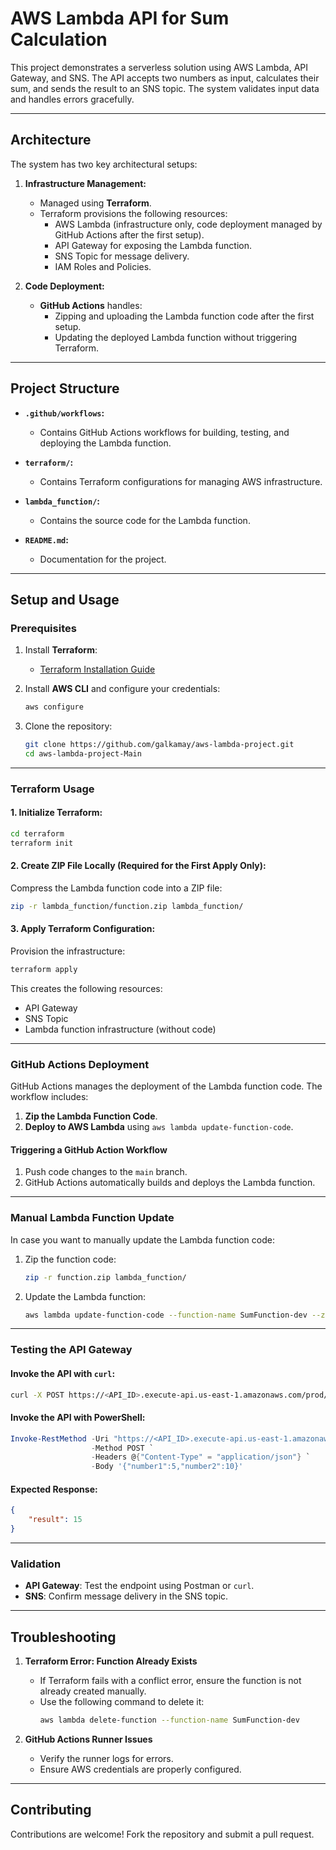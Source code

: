 # AWS Lambda API for Sum Calculation

This project demonstrates a serverless solution using AWS Lambda, API Gateway, and SNS. The API accepts two numbers as input, calculates their sum, and sends the result to an SNS topic. The system validates input data and handles errors gracefully.

---

## **Architecture**
The system has two key architectural setups:

1. **Infrastructure Management:**
   - Managed using **Terraform**.
   - Terraform provisions the following resources:
     - AWS Lambda (infrastructure only, code deployment managed by GitHub Actions after the first setup).
     - API Gateway for exposing the Lambda function.
     - SNS Topic for message delivery.
     - IAM Roles and Policies.

2. **Code Deployment:**
   - **GitHub Actions** handles:
     - Zipping and uploading the Lambda function code after the first setup.
     - Updating the deployed Lambda function without triggering Terraform.

---

## **Project Structure**

- **`.github/workflows`:**
  - Contains GitHub Actions workflows for building, testing, and deploying the Lambda function.
  
- **`terraform/`:**
  - Contains Terraform configurations for managing AWS infrastructure.

- **`lambda_function/`:**
  - Contains the source code for the Lambda function.

- **`README.md`:**
  - Documentation for the project.

---

## **Setup and Usage**

### Prerequisites
1. Install **Terraform**:
   - [Terraform Installation Guide](https://developer.hashicorp.com/terraform/tutorials/aws-get-started/install-cli)

2. Install **AWS CLI** and configure your credentials:
   ```bash
   aws configure
   ```

3. Clone the repository:
   ```bash
   git clone https://github.com/galkamay/aws-lambda-project.git
   cd aws-lambda-project-Main
   ```

---

### **Terraform Usage**

#### 1. Initialize Terraform:
   ```bash
   cd terraform
   terraform init
   ```

#### 2. Create ZIP File Locally (Required for the First Apply Only):
   Compress the Lambda function code into a ZIP file:
   ```bash
   zip -r lambda_function/function.zip lambda_function/
   ```

#### 3. Apply Terraform Configuration:
   Provision the infrastructure:
   ```bash
   terraform apply
   ```
   This creates the following resources:
   - API Gateway
   - SNS Topic
   - Lambda function infrastructure (without code)

---

### **GitHub Actions Deployment**

GitHub Actions manages the deployment of the Lambda function code. The workflow includes:
1. **Zip the Lambda Function Code**.
2. **Deploy to AWS Lambda** using `aws lambda update-function-code`.

#### Triggering a GitHub Action Workflow
1. Push code changes to the `main` branch.
2. GitHub Actions automatically builds and deploys the Lambda function.

---

### **Manual Lambda Function Update**
In case you want to manually update the Lambda function code:
1. Zip the function code:
   ```bash
   zip -r function.zip lambda_function/
   ```

2. Update the Lambda function:
   ```bash
   aws lambda update-function-code --function-name SumFunction-dev --zip-file fileb://function.zip
   ```

---

### **Testing the API Gateway**

#### Invoke the API with `curl`:
```bash
curl -X POST https://<API_ID>.execute-api.us-east-1.amazonaws.com/prod/sum -H "Content-Type: application/json" -d '{"number1":5,"number2":10}'
```

#### Invoke the API with PowerShell:
```powershell
Invoke-RestMethod -Uri "https://<API_ID>.execute-api.us-east-1.amazonaws.com/prod/sum" `
                  -Method POST `
                  -Headers @{"Content-Type" = "application/json"} `
                  -Body '{"number1":5,"number2":10}'
```

#### Expected Response:
```json
{
    "result": 15
}
```

---

### **Validation**
- **API Gateway**: Test the endpoint using Postman or `curl`.
- **SNS**: Confirm message delivery in the SNS topic.

---

## **Troubleshooting**

1. **Terraform Error: Function Already Exists**
   - If Terraform fails with a conflict error, ensure the function is not already created manually.
   - Use the following command to delete it:
     ```bash
     aws lambda delete-function --function-name SumFunction-dev
     ```

2. **GitHub Actions Runner Issues**
   - Verify the runner logs for errors.
   - Ensure AWS credentials are properly configured.

---

## **Contributing**

Contributions are welcome! Fork the repository and submit a pull request.
